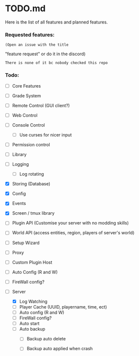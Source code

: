 # TODO.md

Here is the list of all features and
planned features.


### Requested features:
    (Open an issue with the title 
"feature request" or do it in the discord) 

    There is none of it bc nobody checked this repo



### Todo:

 - [ ]  Core Features
   - [ ] Grade System
   - [ ] Remote Control (GUI client?) 
   - [ ] Web Control
   - [ ] Console Control
      - [ ] Use curses for nicer input
   - [ ] Permission control 

 - [ ]  Library
   - [ ] Logging 
     - [ ] Log rotating
   - [x] Storing (Database)
   - [x] Config
   - [x] Events
   - [x] Screen / tmux library

 - [ ] Plugin API (Customise your server with no modding skills) 
 - [ ] World API (access entities, region, players of server's world) 


 - [ ] Setup Wizard

 - [ ]  Proxy
   - [ ] Custom Plugin Host
   - [ ] Auto Config (R and W)
   - [ ] FireWall config?


 - [ ] Server
   - [x] Log Watching
   - [ ] Player Cache (UUID, playername, time, ect)
   - [ ] Auto config (R and W)
   - [ ] FireWall config?
   - [ ] Auto start
   - [ ] Auto backup
     - [ ] Backup auto delete
     - [ ] Backup auto applied when crash


